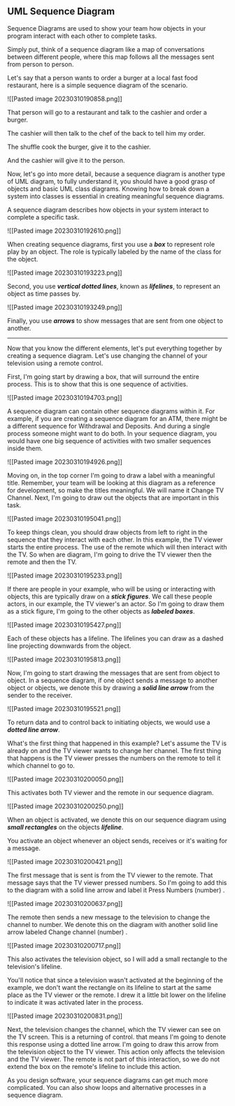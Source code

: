 ## UML Sequence Diagram

Sequence Diagrams are used to show your team how objects in your program interact with each other to complete tasks. 

Simply put, think of a sequence diagram like a map of conversations between different people, where this map follows all the messages sent from person to person. 


Let's say that a person wants to order a burger at a local fast food restaurant, here is a simple sequence diagram of the scenario. 

![[Pasted image 20230310190858.png]]

That person will go to a restaurant and talk to the cashier and order a burger. 

The cashier will then talk to the chef of the back to tell him my order. 

The shuffle cook the burger, give it to the cashier. 

And the cashier will give it to the person. 

Now, let's go into more detail, because a sequence diagram is another type of UML diagram, to fully understand it, you should have a good grasp of objects and basic UML class diagrams. Knowing how to break down a system into classes is essential in creating meaningful sequence diagrams. 

A sequence diagram describes how objects in your system interact to complete a specific task. 

![[Pasted image 20230310192610.png]]

When creating sequence diagrams, first you use a ***box*** to represent role play by an object. The role is typically labeled by the name of the class for the object. 

![[Pasted image 20230310193223.png]]

Second, you use ***vertical dotted lines***, known as ***lifelines***, to represent an object as time passes by. 

![[Pasted image 20230310193249.png]]

Finally, you use ***arrows*** to show messages that are sent from one object to another. 

***

Now that you know the different elements, let's put everything together by creating a sequence diagram. Let's use changing the channel of your television using a remote control. 

First, I'm going start by drawing a box, that will surround the entire process. This is to show that this is one sequence of activities. 

![[Pasted image 20230310194703.png]]

A sequence diagram can contain other sequence diagrams within it. For example, if you are creating a sequence diagram for an ATM, there might be a different sequence for Withdrawal and Deposits. And during a single process someone might want to do both. In your sequence diagram, you would have one big sequence of activities with two smaller sequences inside them. 

![[Pasted image 20230310194926.png]]

Moving on, in the top corner I'm going to draw a label with a meaningful title. Remember, your team will be looking at this diagram as a reference for development, so make the titles meaningful. We will name it Change TV Channel. Next, I'm going to draw out the objects that are important in this task. 

![[Pasted image 20230310195041.png]]

To keep things clean, you should draw objects from left to right in the sequence that they interact with each other. In this example, the TV viewer starts the entire process. The use of the remote which will then interact with the TV. So when are diagram, I'm going to drive the TV viewer then the remote and then the TV. 

![[Pasted image 20230310195233.png]]

If there are people in your example, who will be using or interacting with objects, this are typically draw on a ***stick figures***. We call these people actors, in our example, the TV viewer's an actor. So I'm going to draw them as a stick figure, I'm going to the other objects as ***labeled boxes***. 

![[Pasted image 20230310195427.png]]

Each of these objects has a lifeline. The lifelines you can draw as a dashed line projecting downwards from the object. 

![[Pasted image 20230310195813.png]]

Now, I'm going to start drawing the messages that are sent from object to object. In a sequence diagram, if one object sends a message to another object or objects, we denote this by drawing a ***solid line arrow*** from the sender to the receiver. 

![[Pasted image 20230310195521.png]]

To return data and to control back to initiating objects, we would use a ***dotted line arrow***. 


What's the first thing that happened in this example? Let's assume the TV is already on and the TV viewer wants to change her channel. The first thing that happens is the TV viewer presses the numbers on the remote to tell it which channel to go to. 

![[Pasted image 20230310200050.png]]

This activates both TV viewer and the remote in our sequence diagram. 

![[Pasted image 20230310200250.png]]

When an object is activated, we denote this on our sequence diagram using ***small rectangles*** on the objects ***lifeline***. 

You activate an object whenever an object sends, receives or it's waiting for a message. 

![[Pasted image 20230310200421.png]]

The first message that is sent is from the TV viewer to the remote. That message says that the TV viewer pressed numbers. So I'm going to add this to the diagram with a solid line arrow and label it Press Numbers (number) . 

![[Pasted image 20230310200637.png]]

The remote then sends a new message to the television to change the channel to number. We denote this on the diagram with another solid line arrow labeled Change channel (number) . 

![[Pasted image 20230310200717.png]]

This also activates the television object, so I will add a small rectangle to the television's lifeline. 

You'll notice that since a television wasn't activated at the beginning of the example, we don't want the rectangle on its lifeline to start at the same place as the TV viewer or the remote. I drew it a little bit lower on the lifeline to indicate it was activated later in the process. 

![[Pasted image 20230310200831.png]]

Next, the television changes the channel, which the TV viewer can see on the TV screen. This is a returning of control. that means I'm going to denote this response using a dotted line arrow. I'm going to draw this arrow from the television object to the TV viewer. This action only affects the television and the TV viewer. The remote is not part of this interaction, so we do not extend the box on the remote's lifeline to include this action. 

As you design software, your sequence diagrams can get much more complicated. You can also show loops and alternative processes in a sequence diagram. 
